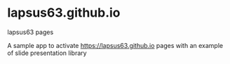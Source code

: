 # lapsus63.github.io
lapsus63 pages

A sample app to activate https://lapsus63.github.io pages with an example of slide presentation library

